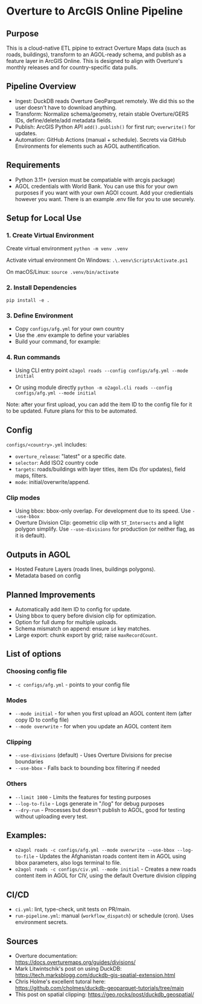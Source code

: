 # Overture to ArcGIS Online Pipeline

## Purpose
This is a cloud-native ETL pipine to extract Overture Maps data (such as roads, buildings), transform to an AGOL-ready schema, and publish as a feature layer in ArcGIS Online. This is designed to align with Overture's monthly releases and for country-specific data pulls.

## Pipeline Overview
- Ingest: DuckDB reads Overture GeoParquet remotely. We did this so the user doesn't have to download anything.
- Transform: Normalize schema/geometry, retain stable Overture/GERS IDs, define/delete/add metadata fields.
- Publish: ArcGIS Python API `add().publish()` for first run; `overwrite()` for updates.
- Automation: GitHub Actions (manual + schedule). Secrets via GitHub Environments for elements such as AGOL authentification.

## Requirements
- Python 3.11+ (version must be compatiable with arcgis package)
- AGOL credentials with World Bank. You can use this for your own purposes if you want with your own AGOl ccount. Add your credientials however you want. There is an example .env file for you to use securely.

## Setup for Local Use

### 1. Create Virtual Environment

Create virtual environment
`python -m venv .venv`

Activate virtual environment
On Windows:
`.\.venv\Scripts\Activate.ps1`

On macOS/Linux:
`source .venv/bin/activate`

### 2. Install Dependencies
`pip install -e .`

### 3. Define Environment
- Copy `configs/afg.yml` for your own country
- Use the .env example to define your variables  
- Build your command, for example:

### 4. Run commands
- Using CLI entry point
   `o2agol roads --config configs/afg.yml --mode initial`
   
- Or using module directly
   `python -m o2agol.cli roads --config configs/afg.yml --mode initial`

Note: after your first upload, you can add the item ID to the config file for it to be updated. Future plans for this to be automated.

## Config
`configs/<country>.yml` includes:
- `overture_release`: "latest" or a specific date.
- `selector`: Add ISO2 country code 
- `targets`: roads/buildings with layer titles, item IDs (for updates), field maps, filters.
- `mode`: initial/overwrite/append.

### Clip modes
- Using bbox: bbox-only overlap. For development due to its speed. Use `--use-bbox` 
- Overture Division Clip: geometric clip with `ST_Intersects` and a light polygon simplify. Use `--use-divisions` for production (or neither flag, as it is default).

## Outputs in AGOL
- Hosted Feature Layers (roads lines, buildings polygons).
- Metadata based on config

## Planned Improvements
- Automatically add item ID to config for update.
- Using bbox to query before division clip for optimization.
- Option for full dump for multiple uploads.
- Schema mismatch on append: ensure `id` key matches.
- Large export: chunk export by grid; raise `maxRecordCount`.

## List of options

### Choosing config file
- `-c configs/afg.yml` - points to your config file

### Modes
- `--mode initial` - for when you first upload an AGOL content item (after copy ID to config file)
- `--mode overwrite` - for when you update an AGOL content item

### Clipping
- `--use-divisions` (default) - Uses Overture Divisions for precise boundaries
- `--use-bbox` - Falls back to bounding box filtering if needed

### Others
- `--limit 1000` - Limits the features for testing purposes
- `--log-to-file` - Logs generate in "/log" for debug purposes
- `--dry-run` - Processes but doesn't publish to AGOL, good for testing without uploading every test.

## Examples:
- `o2agol roads -c configs/afg.yml --mode overwrite --use-bbox --log-to-file` - Updates the Afghanistan roads content item in AGOL using bbox parameters, also logs terminal to file.
- `o2agol roads -c configs/civ.yml --mode initial` - Creates a new roads content item in AGOL for CIV, using the default Overture division clipping

## CI/CD
- `ci.yml`: lint, type-check, unit tests on PR/main.
- `run-pipeline.yml`: manual (`workflow_dispatch`) or schedule (cron). Uses environment secrets.

## Sources
- Overture documentation: https://docs.overturemaps.org/guides/divisions/
- Mark Litwintschik's post on using DuckDB: https://tech.marksblogg.com/duckdb-gis-spatial-extension.html
- Chris Holme's excellent tutoral here: https://github.com/cholmes/duckdb-geoparquet-tutorials/tree/main
- This post on spatial clipping: https://geo.rocks/post/duckdb_geospatial/